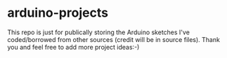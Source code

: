 # arduino-projects

This repo is just for publically storing the Arduino sketches I've coded/borrowed from other sources (credit will be in source files).
Thank you and feel free to add more project ideas:-)
